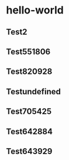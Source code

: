 # hello-world

## Test2
## Test551806
## Test820928
## Testundefined
## Test705425
## Test642884
## Test643929

